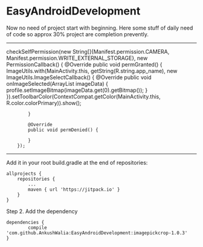 # EasyAndroidDevelopment
Now no need of project start with beginning. Here some stuff of daily need of code so approx 30% project are completion prevently. 

---------------------------------------------------------------------------------------------------------------------------

 checkSelfPermission(new String[]{Manifest.permission.CAMERA, Manifest.permission.WRITE_EXTERNAL_STORAGE}, new PermissionCallback() {
            @Override
            public void permGranted() 
	    {
                ImageUtils.with(MainActivity.this, getString(R.string.app_name), new ImageUtils.ImageSelectCallback() {
                    @Override
                    public void onImageSelected(ArrayList<Image> imageData) {
                        profile.setImageBitmap(imageData.get(0).getBitmap());
                    }
                }).setToolbarColor(ContextCompat.getColor(MainActivity.this, R.color.colorPrimary)).show();
	
            }
	
            @Override
            public void permDenied() {

            }
        });


----------------------------------------------------------------------------------------------------------------------------


Add it in your root build.gradle at the end of repositories:

	allprojects {
		repositories {
			...
			maven { url 'https://jitpack.io' }
		}
	}


Step 2. Add the dependency

	dependencies {
	        compile 'com.github.AnkushWalia:EasyAndroidDevelopment:imagepickcrop-1.0.3'
	}


